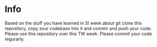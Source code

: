 # Info

Based on the stuff you have learned in SI week about git clone this repository, copy zour codebase into it and commir and push your code.
Please use this repository over this TW week. Please commit your code regurarly.
